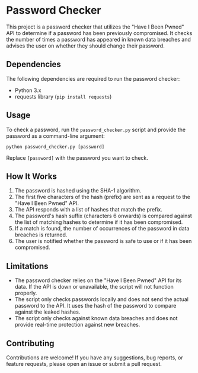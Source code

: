# Password Checker

This project is a password checker that utilizes the "Have I Been Pwned" API to determine if a password has been previously compromised. It checks the number of times a password has appeared in known data breaches and advises the user on whether they should change their password.

## Dependencies

The following dependencies are required to run the password checker:

- Python 3.x
- requests library (`pip install requests`)

## Usage

To check a password, run the `password_checker.py` script and provide the password as a command-line argument:

```
python password_checker.py [password]
```

Replace `[password]` with the password you want to check.

## How It Works

1. The password is hashed using the SHA-1 algorithm.
2. The first five characters of the hash (prefix) are sent as a request to the "Have I Been Pwned" API.
3. The API responds with a list of hashes that match the prefix.
4. The password's hash suffix (characters 6 onwards) is compared against the list of matching hashes to determine if it has been compromised.
5. If a match is found, the number of occurrences of the password in data breaches is returned.
6. The user is notified whether the password is safe to use or if it has been compromised.

## Limitations

- The password checker relies on the "Have I Been Pwned" API for its data. If the API is down or unavailable, the script will not function properly.
- The script only checks passwords locally and does not send the actual password to the API. It uses the hash of the password to compare against the leaked hashes.
- The script only checks against known data breaches and does not provide real-time protection against new breaches.

## Contributing

Contributions are welcome! If you have any suggestions, bug reports, or feature requests, please open an issue or submit a pull request.
